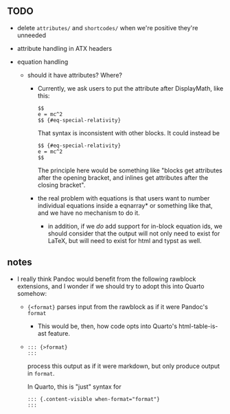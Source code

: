 
## TODO

- delete `attributes/` and `shortcodes/` when we're positive they're unneeded

- attribute handling in ATX headers

- equation handling

  - should it have attributes? Where?

    - Currently, we ask users to put the attribute after DisplayMath, like this:

      ```
      $$
      e = mc^2
      $$ {#eq-special-relativity}
      ```

      That syntax is inconsistent with other blocks. It could instead be

      ```
      $$ {#eq-special-relativity}
      e = mc^2
      $$
      ```

      The principle here would be something like "blocks get attributes after
      the opening bracket, and inlines get attributes after the closing bracket".

    - the real problem with equations is that users want to number individual
      equations inside a eqnarray* or something like that, and we have no mechanism to
      do it.

        - in addition, if we _do_ add support for in-block equation ids, we should consider that the output
          will not only need to exist for LaTeX, but will need to exist for html and typst as well.


## notes

- I really think Pandoc would benefit from the following rawblock extensions, and I 
  wonder if we should try to adopt this into Quarto somehow:

  - `{<format}` parses input from the rawblock as if it were Pandoc's `format`

    - This would be, then, how code opts into Quarto's html-table-is-ast feature.

  - 
    ```
    ::: {>format}
    :::
    ```

    process this output as if it were markdown, but only produce output in `format`.

    In Quarto, this is "just" syntax for

    ```
    ::: {.content-visible when-format="format"}
    :::
    ```
